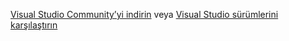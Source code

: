 [Visual Studio Community’yi indirin](http://go.microsoft.com/fwlink/?LinkId=524433) veya [Visual Studio sürümlerini karşılaştırın](https://www.visualstudio.com/vs-2015-product-editions)